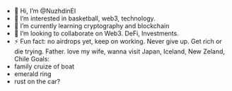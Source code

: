 - 👋 Hi, I’m @NuzhdinEI
- 👀 I’m interested in basketball, web3, technology.
- 🌱 I’m currently learning cryptography and blockchain
- 💞️ I’m looking to collaborate on Web3. DeFi, Investments.
- ⚡ Fun fact: no airdrops yet, keep on working. Never give up. Get rich or die trying. Father. love my wife, wanna visit Japan, Iceland, New Zeland, Chile
Goals:
- family cruize of boat
- emerald ring
- rust on the car?

<!---
NuzhdinEI/NuzhdinEI is a ✨ special ✨ repository because its `README.md` (this file) appears on your GitHub profile.
You can click the Preview link to take a look at your changes.
--->
